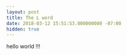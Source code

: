 ```yaml
---
layout: post
title: The L word
date: 2018-03-12 15:51:53.000000000 -07:00
hidden: true
---
```


hello world !!!
